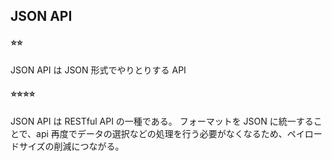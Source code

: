 ## JSON API

#### ⭐️⭐️

JSON API は JSON 形式でやりとりする API

#### ⭐️⭐️⭐️⭐️

JSON API は RESTful API の一種である。
フォーマットを JSON に統一することで、api 再度でデータの選択などの処理を行う必要がなくなるため、ペイロードサイズの削減につながる。
